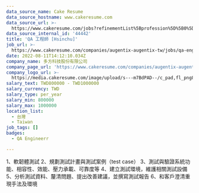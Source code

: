 ```yaml
---
data_source_name: Cake Resume
data_source_hostname: www.cakeresume.com
data_source_url: >-
  https://www.cakeresume.com/jobs?refinementList%5Bprofession%5D%5B0%5D=engineering_qa-engineer&refinementList%5Bsalary_currency%5D=TWD&range%5Bsalary_range%5D%5Bmin%5D=800096
data_source_internal_id: '44442'
title: 'QA 工程師 [Hsinchu]'
job_url: >-
  https://www.cakeresume.com/companies/augentix-augentix-tw/jobs/qa-engineer-hsinchu
date: 2022-08-11T14:12:10.034Z
company_name: 多方科技股份有限公司
company_page_url: 'https://www.cakeresume.com/companies/augentix-augentix-tw'
company_logo_url: >-
  https://media.cakeresume.com/image/upload/s---m7BdPAD--/c_pad,fl_png8,h_200,w_200/v1663326524/gwjr4l5eqziyvkvystjg.png
salary_text: TWD800000 - TWD1000000
salary_currency: TWD
salary_type: per_year
salary_min: 800000
salary_max: 1000000
location_list:
  - 台灣
  - Taiwan
job_tags: []
badges:
  - QA Engineerr

---
```


1、軟韌體測試 2、規劃測試計畫與測試案例（test case） 3、測試與驗證系統功能、相容性、效能、壓力承載、可靠度等 4、建立測試環境，維護相關測試設備 5、分析測試資料、釐清問題、提出改善建議，並撰寫測試報告 6、和客戶澄清重現手法及環境